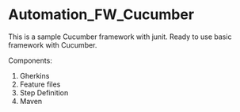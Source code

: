 # Automation_FW_Cucumber
This is a sample Cucumber framework with junit.
Ready to use basic framework with Cucumber.

Components:

1. Gherkins
2. Feature files
3. Step Definition
4. Maven
